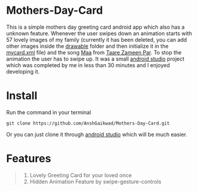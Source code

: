 # Mothers-Day-Card
This is a simple mothers day greeting card android app which also has a unknown feature. Whenever the user swipes down an animation starts with 57 lovely images of my family (currently it has been deleted, you can add other images inside the [drawable](https://github.com/AnshGaikwad/Mothers-Day-Card/tree/master/app/src/main/res/drawable-v24) folder and then initialize it in the [mycard.xml](https://github.com/AnshGaikwad/Mothers-Day-Card/blob/master/app/src/main/res/drawable-v24/mycard.xml) file) and the song [Maa](https://www.youtube.com/watch?v=pOK08cRwE6c) from [Taare Zameen Par](https://en.wikipedia.org/wiki/Taare_Zameen_Par). To stop the animation the user has to swipe up. It was a small [android studio](https://developer.android.com/studio) project which was completed by me in less than 30 minutes and I enjoyed developing it.
# Install
Run the command in your terminal
```
git clone https://github.com/AnshGaikwad/Mothers-Day-Card.git
```
Or you can just clone it through [android studio](https://developer.android.com/studio) which will be much easier.
# Features
> 1. Lovely Greeting Card for your loved once
> 2. Hidden Animation Feature by swipe-gesture-controls
